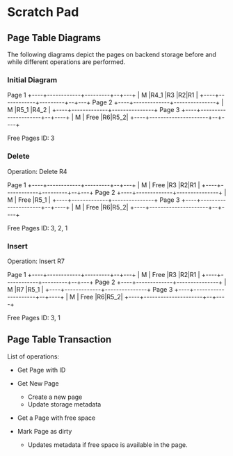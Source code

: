 # Scratch Pad

## Page Table Diagrams

The following diagrams depict the pages on backend storage before and while different operations are performed.

### Initial Diagram

Page 1
+----+------------+---------+--+---+
| M  |R4_1        |R3       |R2|R1 |
+----+------------+---------+--+---+
Page 2
+----+-------------+---------------+
| M  |R5_1         |R4_2           |
+----+-------------+---------------+
Page 3
+----+---------------------+--+----+
| M  |       Free          |R6|R5_2|
+----+---------------------+--+----+

Free Pages ID: 3

### Delete

Operation: Delete R4

Page 1
+----+------------+---------+--+---+
| M  |   Free     |R3       |R2|R1 |
+----+------------+---------+--+---+
Page 2
+----+-------------+---------------+
| M  |    Free     |R5_1           |
+----+-------------+---------------+
Page 3
+----+---------------------+--+----+
| M  |       Free          |R6|R5_2|
+----+---------------------+--+----+

Free Pages ID: 3, 2, 1

### Insert

Operation: Insert R7

Page 1
+----+------------+---------+--+---+
| M  |   Free     |R3       |R2|R1 |
+----+------------+---------+--+---+
Page 2
+----+-------------+---------------+
| M  |R7           |R5_1           |
+----+-------------+---------------+
Page 3
+----+---------------------+--+----+
| M  |       Free          |R6|R5_2|
+----+---------------------+--+----+

Free Pages ID: 3, 1

## Page Table Transaction

List of operations:

- Get Page with ID

- Get New Page
  - Create a new page
  - Update storage metadata

- Get a Page with free space

- Mark Page as dirty
  - Updates metadata if free space is available in the page.

